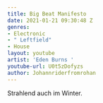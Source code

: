 ```yaml
---
title: Big Beat Manifesto
date: 2021-01-21 09:30:48 Z
genres:
- Electronic
- " Leftfield"
- House
layout: youtube
artist: 'Eden Burns '
youtube-url: U0t5zDofyzs
author: Johannriderfromrohan
---
```


Strahlend auch im Winter.